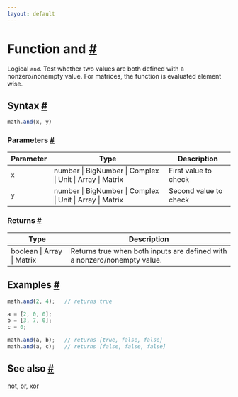 ```yaml
---
layout: default
---
```


<!-- Note: This file is automatically generated from source code comments. Changes made in this file will be overridden. -->

<h1 id="function-and">Function and <a href="#function-and" title="Permalink">#</a></h1>

Logical `and`. Test whether two values are both defined with a nonzero/nonempty value.
For matrices, the function is evaluated element wise.


<h2 id="syntax">Syntax <a href="#syntax" title="Permalink">#</a></h2>

```js
math.and(x, y)
```

<h3 id="parameters">Parameters <a href="#parameters" title="Permalink">#</a></h3>

Parameter | Type | Description
--------- | ---- | -----------
`x` | number &#124; BigNumber &#124; Complex &#124; Unit &#124; Array &#124; Matrix | First value to check
`y` | number &#124; BigNumber &#124; Complex &#124; Unit &#124; Array &#124; Matrix | Second value to check

<h3 id="returns">Returns <a href="#returns" title="Permalink">#</a></h3>

Type | Description
---- | -----------
boolean &#124; Array &#124; Matrix |  Returns true when both inputs are defined with a nonzero/nonempty value.


<h2 id="examples">Examples <a href="#examples" title="Permalink">#</a></h2>

```js
math.and(2, 4);   // returns true

a = [2, 0, 0];
b = [3, 7, 0];
c = 0;

math.and(a, b);   // returns [true, false, false]
math.and(a, c);   // returns [false, false, false]
```


<h2 id="see-also">See also <a href="#see-also" title="Permalink">#</a></h2>

[not](not.html),
[or](or.html),
[xor](xor.html)
